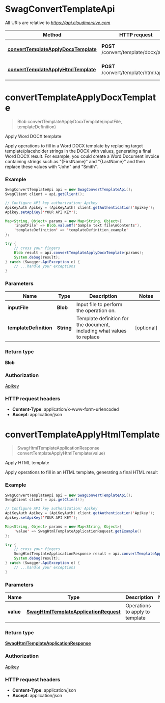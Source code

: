 # SwagConvertTemplateApi

All URIs are relative to *https://api.cloudmersive.com*

Method | HTTP request | Description
------------- | ------------- | -------------
[**convertTemplateApplyDocxTemplate**](SwagConvertTemplateApi.md#convertTemplateApplyDocxTemplate) | **POST** /convert/template/docx/apply | Apply Word DOCX template
[**convertTemplateApplyHtmlTemplate**](SwagConvertTemplateApi.md#convertTemplateApplyHtmlTemplate) | **POST** /convert/template/html/apply | Apply HTML template


<a name="convertTemplateApplyDocxTemplate"></a>
# **convertTemplateApplyDocxTemplate**
> Blob convertTemplateApplyDocxTemplate(inputFile, templateDefinition)

Apply Word DOCX template

Apply operations to fill in a Word DOCX template by replacing target template/placeholder strings in the DOCX with values, generating a final Word DOCX result.  For example, you could create a Word Document invoice containing strings such as &quot;{FirstName}&quot; and &quot;{LastName}&quot; and then replace these values with &quot;John&quot; and &quot;Smith&quot;.

### Example
```java
SwagConvertTemplateApi api = new SwagConvertTemplateApi();
SwagClient client = api.getClient();

// Configure API key authorization: Apikey
ApiKeyAuth Apikey = (ApiKeyAuth) client.getAuthentication('Apikey');
Apikey.setApiKey('YOUR API KEY');

Map<String, Object> params = new Map<String, Object>{
    'inputFile' => Blob.valueOf('Sample text file\nContents'),
    'templateDefinition' => 'templateDefinition_example'
};

try {
    // cross your fingers
    Blob result = api.convertTemplateApplyDocxTemplate(params);
    System.debug(result);
} catch (Swagger.ApiException e) {
    // ...handle your exceptions
}
```

### Parameters

Name | Type | Description  | Notes
------------- | ------------- | ------------- | -------------
 **inputFile** | **Blob**| Input file to perform the operation on. |
 **templateDefinition** | **String**| Template definition for the document, including what values to replace | [optional]

### Return type

**Blob**

### Authorization

[Apikey](../README.md#Apikey)

### HTTP request headers

 - **Content-Type**: application/x-www-form-urlencoded
 - **Accept**: application/json

<a name="convertTemplateApplyHtmlTemplate"></a>
# **convertTemplateApplyHtmlTemplate**
> SwagHtmlTemplateApplicationResponse convertTemplateApplyHtmlTemplate(value)

Apply HTML template

Apply operations to fill in an HTML template, generating a final HTML result

### Example
```java
SwagConvertTemplateApi api = new SwagConvertTemplateApi();
SwagClient client = api.getClient();

// Configure API key authorization: Apikey
ApiKeyAuth Apikey = (ApiKeyAuth) client.getAuthentication('Apikey');
Apikey.setApiKey('YOUR API KEY');

Map<String, Object> params = new Map<String, Object>{
    'value' => SwagHtmlTemplateApplicationRequest.getExample()
};

try {
    // cross your fingers
    SwagHtmlTemplateApplicationResponse result = api.convertTemplateApplyHtmlTemplate(params);
    System.debug(result);
} catch (Swagger.ApiException e) {
    // ...handle your exceptions
}
```

### Parameters

Name | Type | Description  | Notes
------------- | ------------- | ------------- | -------------
 **value** | [**SwagHtmlTemplateApplicationRequest**](SwagHtmlTemplateApplicationRequest.md)| Operations to apply to template |

### Return type

[**SwagHtmlTemplateApplicationResponse**](SwagHtmlTemplateApplicationResponse.md)

### Authorization

[Apikey](../README.md#Apikey)

### HTTP request headers

 - **Content-Type**: application/json
 - **Accept**: application/json

